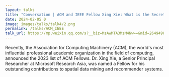 ```yaml
---
layout: talks
title: "Conversation | ACM and IEEE Fellow Xing Xie: What is the Secret to Commit to Long-Term Research?"
date: 2024-02-05 0
image: images/talks/talk4/2.png
permalink: /talks/ACM_IEEE
talk_url: https://mp.weixin.qq.com/s?__biz=MzAwMTA3MzM4Nw==&mid=2649498437&idx=1&sn=8ce7d853edf9368de2286f8d17bbce9c&chksm=82c7cac1b5b043d72b334c9062516ab7b1cd702e948032553f5be348b6f2cd52fcbf25085973&mpshare=1&scene=1&srcid=0607PPROMi8nij7NLjUQCLru&sharer_shareinfo=e733d5aeb14460570ce3b667cbc070ed&sharer_shareinfo_first=e733d5aeb14460570ce3b667cbc070ed#rd
---
```


Recently, the Association for Computing Machinery (ACM), the world's most influential professional academic organization in the field of computing, announced the 2023 list of ACM Fellows. Dr. Xing Xie, a Senior Principal Researcher at Microsoft Research Asia, was named a Fellow for his outstanding contributions to spatial data mining and recommender systems.